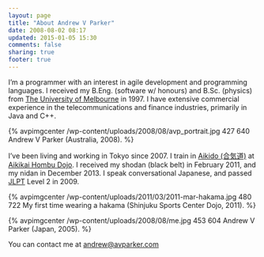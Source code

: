 ```yaml
---
layout: page
title: "About Andrew V Parker"
date: 2008-08-02 08:17
updated: 2015-01-05 15:30
comments: false
sharing: true
footer: true
---
```

I’m a programmer with an interest in agile development and programming languages. I received my B.Eng. (software w/ honours) and B.Sc. (physics) from [The University of Melbourne](http://www.unimelb.edu.au/) in 1997. I have extensive commercial experience in the telecommunications and finance industries, primarily in Java and C++.

{% avpimgcenter /wp-content/uploads/2008/08/avp_portrait.jpg 427 640 Andrew V Parker (Australia, 2008). %}

I’ve been living and working in Tokyo since 2007. I train in [Aikido (合気道)](http://en.wikipedia.org/wiki/Aikido) at [Aikikai Hombu Dojo](http://aikikai.or.jp). I received my shodan (black belt) in February 2011, and my nidan in December 2013. I speak conversational Japanese, and passed [JLPT](http://www.jees.or.jp/jlpt/en/index.htm) Level 2 in 2009.

{% avpimgcenter /wp-content/uploads/2011/03/2011-mar-hakama.jpg 480 722 My first time wearing a hakama (Shinjuku Sports Center Dojo, 2011). %}</a>

{% avpimgcenter /wp-content/uploads/2008/08/me.jpg 453 604 Andrew V Parker (Japan, 2005). %}

You can contact me at [andrew@avparker.com](mailto://andrew@avparker.com)
